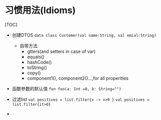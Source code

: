 # 习惯用法(Idioms)

[TOC]

- 创建DTOS
`data class Customer(val name:String, val emial:String)`
    + 自带方法
        * gtters(and setters in case of var)
        * equals()
        * hashCode()
        * toString()
        * copy()
        * component1(), component2()...,for all properities

- 函数参数的默认值
`fun foo(a: Int =0, b: String="")`
- 过滤list
`val positives = list.filter{x -> x>0 }`
`val positives = list.filter{it>0}`
- 